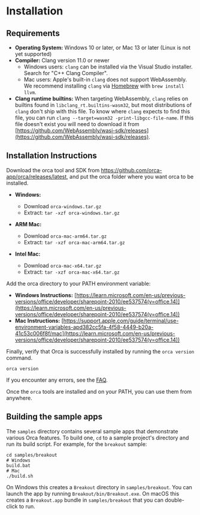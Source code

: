 # Installation

## Requirements

- **Operating System:** Windows 10 or later, or Mac 13 or later (Linux is not yet supported)
- **Compiler:** Clang version 11.0 or newer
	- Windows users: `clang` can be installed via the Visual Studio installer. Search for "C++ Clang Compiler".
	- Mac users: Apple's built-in `clang` does not support WebAssembly. We recommend installing `clang` via [Homebrew](https://brew.sh/) with `brew install llvm`.
- **Clang runtime builtins:** When targeting WebAssembly, `clang` relies on builtins found in `libclang_rt.builtins-wasm32`, but most distributions of `clang` don't ship with this file. To know where `clang` expects to find this file, you can run `clang --target=wasm32 -print-libgcc-file-name`. If this file doesn't exist you will need to download it from [https://github.com/WebAssembly/wasi-sdk/releases](https://github.com/WebAssembly/wasi-sdk/releases). 

## Installation Instructions

Download the orca tool and SDK from https://github.com/orca-app/orca/releases/latest, and put the orca folder where you want orca to be installed.

- **Windows:**  
	- Download `orca-windows.tar.gz`  
	- Extract: `tar -xzf orca-windows.tar.gz`

- **ARM Mac:**  
	- Download `orca-mac-arm64.tar.gz`  
	- Extract: `tar -xzf orca-mac-arm64.tar.gz`

- **Intel Mac:**  
	- Download `orca-mac-x64.tar.gz`  
	- Extract: `tar -xzf orca-mac-x64.tar.gz`

Add the orca directory to your PATH environment variable:  

- **Windows Instructions:** [https://learn.microsoft.com/en-us/previous-versions/office/developer/sharepoint-2010/ee537574(v=office.14)](https://learn.microsoft.com/en-us/previous-versions/office/developer/sharepoint-2010/ee537574(v=office.14))  
- **Mac Instructions:** [https://support.apple.com/guide/terminal/use-environment-variables-apd382cc5fa-4f58-4449-b20a-41c53c006f8f/mac](https://learn.microsoft.com/en-us/previous-versions/office/developer/sharepoint-2010/ee537574(v=office.14))

Finally, verify that Orca is successfully installed by running the `orca version` command.

```
orca version
```

If you encounter any errors, see the [FAQ](./faq.md).

Once the `orca` tools are installed and on your PATH, you can use them from anywhere.

## Building the sample apps

The `samples` directory contains several sample apps that demonstrate various Orca features. To build one, `cd` to a sample project's directory and run its build script. For example, for the `breakout` sample:

```
cd samples/breakout
# Windows
build.bat
# Mac
./build.sh
```

On Windows this creates a `Breakout` directory in `samples/breakout`. You can launch the app by running `Breakout/bin/Breakout.exe`. On macOS this creates a `Breakout.app` bundle in `samples/breakout` that you can double-click to run.
